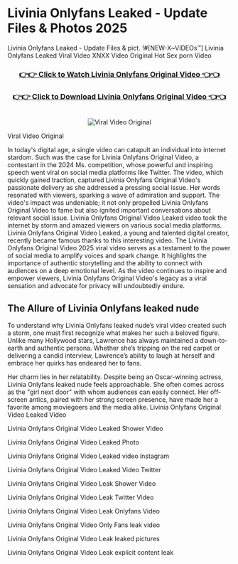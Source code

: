 # Livinia Onlyfans Leaked - Update Files & Photos 2025

Livinia Onlyfans Leaked - Update Files & pict. !#[NEW-X~VIDEOs™] Livinia Onlyfans Leaked Viral Video XNXX Video Original Hot Sex porn Video
<br>
<div align="center">
<h3><a href="https://links2leaks.com/livinia" rel="nofollow">👉👉 Click to Watch Livinia Onlyfans Original Video 👈👈</a></h3>
<h3><a href="https://links2leaks.com/livinia" rel="nofollow">👉👉 Click to Download Livinia Onlyfans Original Video 👈👈</a></h3>
<br>
<a href="https://links2leaks.com/livinia" rel="nofollow"><img src="https://i.ibb.co/Gkj2r4b/banner.png" alt="Viral Video Original" style="max-width: 100%; display: inline-block;" data-target="animated-image.originalImage"></a>
</div>

Viral Video Original

In today's digital age, a single video can catapult an individual into internet stardom. Such was the case for Livinia Onlyfans Original Video, a contestant in the 2024 Ms. competition, whose powerful and inspiring speech went viral on social media platforms like Twitter.
The video, which quickly gained traction, captured Livinia Onlyfans Original Video's passionate delivery as she addressed a pressing social issue. Her words resonated with viewers, sparking a wave of admiration and support. The video's impact was undeniable; it not only propelled Livinia Onlyfans Original Video to fame but also ignited important conversations about relevant social issue.
Livinia Onlyfans Original Video Leaked video took the internet by storm and amazed viewers on various social media platforms. Livinia Onlyfans Original Video Leaked, a young and talented digital creator, recently became famous thanks to this interesting video.
The Livinia Onlyfans Original Video 2025 viral video serves as a testament to the power of social media to amplify voices and spark change. It highlights the importance of authentic storytelling and the ability to connect with audiences on a deep emotional level. As the video continues to inspire and empower viewers, Livinia Onlyfans Original Video's legacy as a viral sensation and advocate for privacy will undoubtedly endure.

<h2>The Allure of Livinia Onlyfans leaked nude</h2>


To understand why Livinia Onlyfans leaked nude’s viral video created such a storm, one must first recognize what makes her such a beloved figure. Unlike many Hollywood stars, Lawrence has always maintained a down-to-earth and authentic persona. Whether she’s tripping on the red carpet or delivering a candid interview, Lawrence’s ability to laugh at herself and embrace her quirks has endeared her to fans.

Her charm lies in her relatability. Despite being an Oscar-winning actress, Livinia Onlyfans leaked nude feels approachable. She often comes across as the "girl next door" with whom audiences can easily connect. Her off-screen antics, paired with her strong screen presence, have made her a favorite among moviegoers and the media alike.
Livinia Onlyfans Original Video Leaked Video

Livinia Onlyfans Original Video Leaked Shower Video

Livinia Onlyfans Original Video Leaked Photo

Livinia Onlyfans Original Video Leaked video instagram

Livinia Onlyfans Original Video Leaked Video Twitter

Livinia Onlyfans Original Video Leak Shower Video

Livinia Onlyfans Original Video Leak Twitter Video

Livinia Onlyfans Original Video Leak Onlyfans Video

Livinia Onlyfans Original Video Only Fans leak video

Livinia Onlyfans Original Video Leak leaked pictures

Livinia Onlyfans Original Video Leak explicit content leak